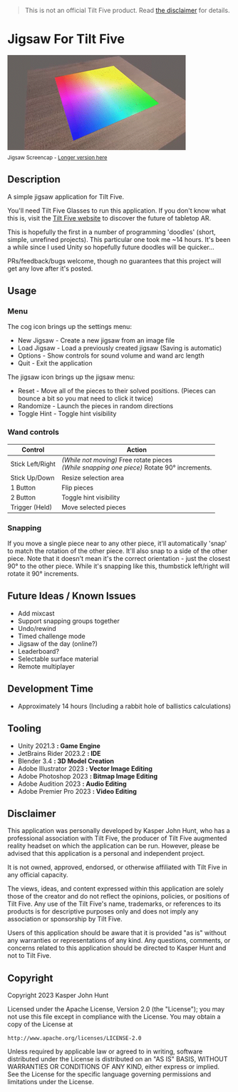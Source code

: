 > This is not an official Tilt Five product. Read [the disclaimer](#disclaimer) for details.
# Jigsaw For Tilt Five
![Jigsaw Screenshot!](/Recordings/ScreenCap.gif)
</br><sub>Jigsaw Screencap - [Longer version here](https://github.com/KasHunt/T5Doodle_Jigsaw/raw/master/Recordings/ScreenCap.mp4)</sub>

## Description
A simple jigsaw application for Tilt Five.

You'll need Tilt Five Glasses to run this application. 
If you don't know what this is, visit the [Tilt Five website](https://tiltfive.com)
to discover the future of tabletop AR.  

This is hopefully the first in a number of programming 'doodles' (short, simple, 
unrefined projects).  This particular one took me ~14 hours. It's been a while
since I used Unity so hopefully future doodles will be quicker...

PRs/feedback/bugs welcome, though no guarantees that this project will get any
love after it's posted.

## Usage
### Menu
The cog icon brings up the settings menu:
- New Jigsaw - Create a new jigsaw from an image file
- Load Jigsaw - Load a previously created jigsaw (Saving is automatic)
- Options - Show controls for sound volume and wand arc length
- Quit - Exit the application

The jigsaw icon brings up the jigsaw menu:
- Reset - Move all of the pieces to their solved positions. (Pieces can bounce a bit so you mat need to click it twice)
- Randomize - Launch the pieces in random directions
- Toggle Hint - Toggle hint visibility

### Wand controls
| Control          | Action                                                                                          |
|------------------|-------------------------------------------------------------------------------------------------|
| Stick Left/Right | *(While not moving)* Free rotate pieces<br/>*(While snapping one piece)* Rotate 90° increments. | 
| Stick Up/Down    | Resize selection area                                                                           |
| 1 Button         | Flip pieces                                                                                     |
| 2 Button         | Toggle hint visibility                                                                          |
| Trigger (Held)   | Move selected pieces                                                                            |

### Snapping
If you move a single piece near to any other piece, it'll automatically 'snap' to match the rotation of the other piece.
It'll also snap to a side of the other piece. Note that it doesn't mean it's the correct orientation - just the closest
90° to the other piece. While it's snapping like this, thumbstick left/right will rotate it 90° increments.

## Future Ideas / Known Issues
- Add mixcast
- Support snapping groups together
- Undo/rewind
- Timed challenge mode
- Jigsaw of the day (online?)
- Leaderboard?
- Selectable surface material
- Remote multiplayer

## Development Time
- Approximately 14 hours (Including a rabbit hole of ballistics calculations)

## Tooling
- Unity 2021.3 **: Game Engine**
- JetBrains Rider 2023.2 **: IDE**
- Blender 3.4 **: 3D Model Creation**
- Adobe Illustrator 2023 **: Vector Image Editing**
- Adobe Photoshop 2023 **: Bitmap Image Editing**
- Adobe Audition 2023 **: Audio Editing**
- Adobe Premier Pro 2023 **: Video Editing**

## Disclaimer
This application was personally developed by Kasper John Hunt, who has a
professional association with Tilt Five, the producer of Tilt Five augmented
reality headset on which the application can be run. However, please be advised
that this application is a personal and independent project.

It is not owned, approved, endorsed, or otherwise affiliated with
Tilt Five in any official capacity.

The views, ideas, and content expressed within this application are solely those
of the creator and do not reflect the opinions, policies, or positions of Tilt Five.
Any use of the Tilt Five's name, trademarks, or references to its products is for
descriptive purposes only and does not imply any association or sponsorship by Tilt Five.

Users of this application should be aware that it is provided "as is" without any
warranties or representations of any kind. Any questions, comments, or concerns
related to this application should be directed to Kasper Hunt and not to Tilt Five.

## Copyright
Copyright 2023 Kasper John Hunt

Licensed under the Apache License, Version 2.0 (the "License");
you may not use this file except in compliance with the License.
You may obtain a copy of the License at

    http://www.apache.org/licenses/LICENSE-2.0

Unless required by applicable law or agreed to in writing, software
distributed under the License is distributed on an "AS IS" BASIS,
WITHOUT WARRANTIES OR CONDITIONS OF ANY KIND, either express or implied.
See the License for the specific language governing permissions and
limitations under the License.
